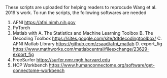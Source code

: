 These scripts are uploaded for helping readers to reprocude Wang et al. 2019's work.
To run the scripts, the following softwares are needed
1. AFNI https://afni.nimh.nih.gov
2. PyTorch
3. Matlab with
    A. The Statistics and Machine Learning Toolbox
    B. The Decoding Toolbox https://sites.google.com/site/tdtdecodingtoolbox/
    C. AFNI Matlab Library https://github.com/zsaad/afni_matlab
    D. export_fig https://www.mathworks.com/matlabcentral/fileexchange/23629-export_fig
4. FreeSurfer https://surfer.nmr.mgh.harvard.edu
5. HCP Workbench https://www.humanconnectome.org/software/get-connectome-workbench
